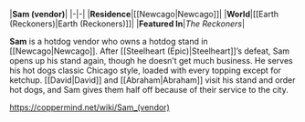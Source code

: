 |**Sam (vendor)**|
|-|-|
|**Residence**|[[Newcago\|Newcago]]|
|**World**|[[Earth (Reckoners)\|Earth (Reckoners)]]|
|**Featured In**|*The Reckoners*|

**Sam** is a hotdog vendor who owns a hotdog stand in [[Newcago\|Newcago]]. After [[Steelheart (Epic)\|Steelheart]]’s defeat, Sam opens up his stand again, though he doesn’t get much business. He serves his hot dogs classic Chicago style, loaded with every topping except for ketchup. [[David\|David]] and [[Abraham\|Abraham]] visit his stand and order hot dogs, and Sam gives them half off because of their service to the city.



https://coppermind.net/wiki/Sam_(vendor)